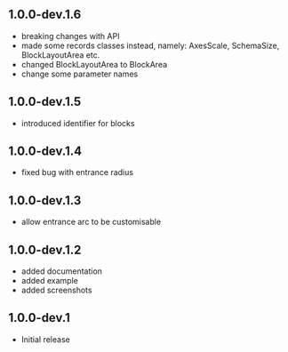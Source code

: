 ## 1.0.0-dev.1.6

- breaking changes with API
- made some records classes instead, namely: AxesScale, SchemaSize, BlockLayoutArea etc.
- changed BlockLayoutArea to BlockArea
- change some parameter names

## 1.0.0-dev.1.5

- introduced identifier for blocks

## 1.0.0-dev.1.4

- fixed bug with entrance radius

## 1.0.0-dev.1.3

- allow entrance arc to be customisable

## 1.0.0-dev.1.2

- added documentation
- added example
- added screenshots

## 1.0.0-dev.1

- Initial release
